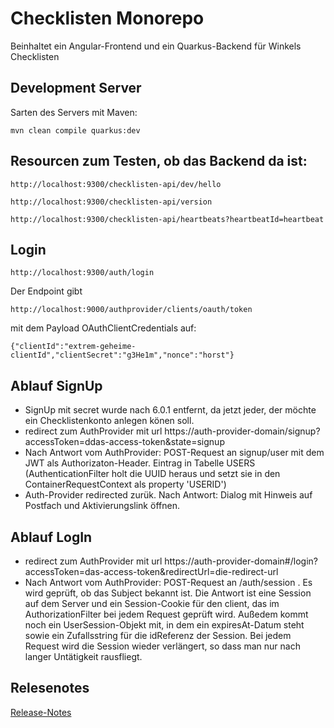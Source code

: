 # Checklisten Monorepo

Beinhaltet ein Angular-Frontend und ein Quarkus-Backend für Winkels Checklisten

## Development Server

Sarten des Servers mit Maven:

	mvn clean compile quarkus:dev

## Resourcen zum Testen, ob das Backend da ist:

	http://localhost:9300/checklisten-api/dev/hello

	http://localhost:9300/checklisten-api/version

	http://localhost:9300/checklisten-api/heartbeats?heartbeatId=heartbeat

## Login

	http://localhost:9300/auth/login

Der Endpoint gibt

	http://localhost:9000/authprovider/clients/oauth/token

mit dem Payload OAuthClientCredentials auf:

	{"clientId":"extrem-geheime-clientId","clientSecret":"g3He1m","nonce":"horst"}


## Ablauf SignUp

* SignUp mit secret wurde nach 6.0.1 entfernt, da jetzt jeder, der möchte ein Checklistenkonto anlegen könen soll.
* redirect zum AuthProvider mit url https://auth-provider-domain/signup?accessToken=ddas-access-token&state=signup
* Nach Antwort vom AuthProvider: POST-Request an signup/user mit dem JWT als Authorizaton-Header. Eintrag in Tabelle USERS (AuthenticationFilter holt die UUID heraus und setzt sie in den ContainerRequestContext als property 'USERID')
* Auth-Provider redirected zurük. Nach Antwort: Dialog mit Hinweis auf Postfach und Aktivierungslink öffnen.

## Ablauf LogIn

* redirect zum AuthProvider mit url https://auth-provider-domain#/login?accessToken=das-access-token&redirectUrl=die-redirect-url
* Nach Antwort vom AuthProvider: POST-Request an /auth/session . Es wird geprüft, ob das Subject bekannt ist. Die Antwort ist eine Session auf dem Server und ein Session-Cookie für den client, das im AuthorizationFilter bei jedem Request geprüft wird. Außedem kommt noch ein UserSession-Objekt mit, in dem ein expiresAt-Datum steht sowie ein Zufallsstring für die idReferenz der Session. Bei jedem Request wird die Session wieder verlängert, so dass man nur nach langer Untätigkeit rausfliegt.

## Relesenotes

[Release-Notes](RELEASE-NOTES.md)

